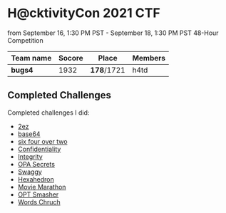 # H@cktivityCon 2021 CTF
from September 16, 1:30 PM PST - September 18, 1:30 PM PST
48-Hour Competition


| Team name | Socore | Place    | Members |
| --------- | ------ | -------- | ------- |
| **bugs4**     | 1932   | **178**/1721 | h4td    |

## Completed Challenges
Completed challenges I did:
* [2ez](Warmups/README.md)
* [base64](Warmups/README.md)
* [six four over two](Warmups/README.md)
* [Confidentiality](Web/README.md)
* [Integrity](Web/README.md)
* [OPA Secrets](Web/README.md)
* [Swaggy](Web/README.md)
* [Hexahedron](Cryptography/README.md)
* [Movie Marathon](Scripting/README.md)
* [OPT Smasher](Scripting/README.md)
* [Words Chruch](Scripting/README.md)